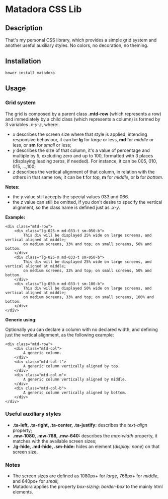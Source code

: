 # Matadora CSS Lib

## Description

That's my personal CSS library, which provides a simple grid system and another useful auxiliary styles. No colors, no decoration, no theming.

## Installation

```
bower install matadora
```

## Usage

### Grid system

The grid is composed by a parent class **.mtd-row** (which represents a row) and immediately by a child class (which represents a column) is formed by 3 variables _.x-y-z_, where:
- _x_ describes the screen size where that style is applied, intending responsive behaviour, it can be **lg** for _large_ or less, **md** for _middle_ or less, or **sm** for _small_ or less;
- _y_ describes the size of that column, it's a value of percentage and multiple by 5, excluding zero and up to 100, formatted with 3 places (displaying leading zeros, if needed). For instance, it can be 005, 010, 015, ...,100;
- _z_ describes the vertical alignment of that column, in relation with the others in that same row, it can be **t** for _top_, **m** for _middle_, or **b** for _bottom_.

**Notes:**

- the _y_ value still accepts the special values 033 and 066.
- the _z_ value can still be omitted, if you don't desire to specify the vertical alignment, so the class name is defined just as _.x-y_.

**Example:**

```
<div class="mtd-row">
	<div class="lg-025-m md-033-t sm-050-b">
		This div will be displayed 25% wide on large screens, and vertical aligned at middle;
		on medium screens, 33% and top; on small screens, 50% and bottom.
	</div>
	<div class="lg-025-m md-033-t sm-050-b">
		This div will be displayed 25% wide on large screens, and vertical aligned at middle;
		on medium screens, 33% and top; on small screens, 50% and bottom.
	</div>
	<div class="lg-050-m md-033-t sm-100-b">
		This div will be displayed 50% wide on large screens, and vertical aligned at middle;
		on medium screens, 33% and top; on small screens, 100% and bottom.
	</div>
</div>
```

**Generic using:**

Optionally you can declare a column with no declared width, and defining just the vertical alignment, as the following example:

```
<div class="mtd-row">
	<div class="mtd-col">
		A generic column.
	</div>
	<div class="mtd-col-t">
		A generic column vertically aligned by top.
	</div>
	<div class="mtd-col-m">
		A generic column vertically aligned by middle.
	</div>
	<div class="mtd-col-b">
		A generic column vertically aligned by bottom.
	</div>
</div>
```

### Useful auxiliary styles

- **.ta-left, .ta-right, .ta-center, .ta-justify:** describes the _text-align_ property;
- **.mw-1080, .mw-768, .mw-640:** describes the _max-width_ property, it matches with the available screen sizes;
- **.lg-hide, .md-hide, .sm-hide:** hides an element (_display: none_) on that screen size.

### Notes

- The screen sizes are defined as 1080px+ for _large_, 768px+ for _middle_, and 640px+ for _small_;
- Matadora applies the property _box-sizing: border-box_ to the mainly html elements.